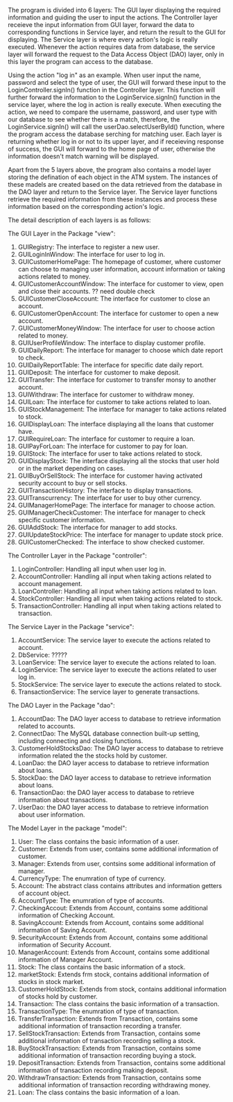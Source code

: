The program is divided into 6 layers: The GUI layer displaying the required information and guiding the user to input the actions. The Controller layer receieve the input information from GUI layer, forward the data to corresponding functions in Service layer, and return the result to the GUI for displaying. The Service layer is where every action's logic is really executed. Whenever the action requires data from database, the service layer will forward the request to the Data Access Object (DAO) layer, only in this layer the program can access to the database.

Using the action "log in" as an example. When user input the name, password and select the type of user, the GUI will forward these input to the LoginController.signIn() function in the Controller layer. This function will further forward the information to the LoginService.signIn() function in the service layer, where the log in action is really execute. When executing the action, we need to compare the username, password, and user type with our database to see whether there is a match, therefore, the 
LoginService.signIn() will call the userDao.selectUserById() function, where the program access the database serching for matching user. Each layer is returning whether log in or not to its upper layer, and if receieving response of success, the GUI will forward to the home page of user, otherwise the information doesn't match warning will be displayed.

Apart from the 5 layers above, the program also contains a model layer storing the defination of each object in the ATM system. The instances of these madels are created based on the data retrieved from the database in the DAO layer and return to the Service layer. The Service layer functions retrieve the required information from these instances and process these information based on the corresponding action's logic.

The detail description of each layers is as follows:

The GUI Layer in the Package "view":
  1. GUIRegistry: The interface to register a new user.
  2. GUILoginInWindow: The interface for user to log in.
  3. GUICustomerHomePage: The homepage of customer, where customer can choose to managing user information, account information or taking actions related to money.
  4. GUICustomerAccountWindow: The interface for customer to view, open and close their accounts. ?? need double check
  5. GUICustomerCloseAccount: The interface for customer to close an account.
  6. GUICustomerOpenAccount: The interface for customer to open a new account.
  7. GUICustomerMoneyWindow: The interface for user to choose action related to money.
  8. GUIUserProfileWindow: The interface to display customer profile.
  9. GUIDailyReport: The interface for manager to choose which date report to check.
  10. GUIDailyReportTable: The interface for specific date daily report.
  11. GUIDeposit: The interface for customer to make deposit.
  12. GUITransfer: The interface for customer to transfer monsy to another account.
  13. GUIWithdraw: The interface for customer to withdraw money.
  14. GUILoan: The interface for customer to take actions related to loan.
  15. GUIStockManagement: The interface for manager to take actions related to stock.
  16. GUIDisplayLoan: The interface displaying all the loans that customer have.
  17. GUIRequireLoan: The interface for customer to require a loan.
  18. GUIPayForLoan: The interface for customer to pay for loan.
  19. GUIStock: The interface for user to take actions related to stock.
  20. GUIDisplayStock: The interface displaying all the stocks that user hold or in the market depending on cases.
  21. GUIBuyOrSellStock: The interface for customer having activated security account to buy or sell stocks.
  22. GUITransactionHistory: The interface to display transactions.
  23. GUITranscurrency: The interface for user to buy other currency.
  24. GUIManagerHomePage: The interface for manager to choose action.
  25. GUIManagerCheckCustomer: The interface for manager to check specific customer information.
  26. GUIAddStock: The interface for manager to add stocks.
  27. GUIUpdateStockPrice: The interface for manager to update stock price.
  28. GUICustomerChecked: The interface to show checked customer.
  
The Controller Layer in the Package "controller":
  1. LoginController: Handling all input when user log in.
  2. AccountController: Handling all input when taking actions related to account management.
  3. LoanController: Handling all input when taking actions related to loan.
  4. StockController: Handling all input when taking actions related to stock.
  5. TransactionController: Handling all input when taking actions related to transaction.

The Service Layer in the Package "service":
  1. AccountService: The service layer to execute the actions related to account.
  2. DbService: ?????
  3. LoanService: The service layer to execute the actions related to loan.
  4. LoginService: The service layer to execute the actions related to user log in.
  5. StockService: The service layer to execute the actions related to stock.
  6. TransactionService: The service layer to generate transactions.

The DAO Layer in the Package "dao":
  1. AccountDao: The DAO layer access to database to retrieve information related to accounts.
  2. ConnectDao: The MySQL database connection built-up setting, including connecting and closing functions.
  3. CustomerHoldStocksDao: The DAO layer access to database to retrieve information related the the stocks hold by customer.
  4. LoanDao: the DAO layer access to database to retrieve information about loans.
  5. StockDao: the DAO layer access to database to retrieve information about loans.
  6. TransactionDao: the DAO layer access to database to retrieve information about transactions.
  7. UserDao: the DAO layer access to database to retrieve information about user information.

The Model Layer in the package "model":
  1. User: The class contains the basic information of a user.
  2. Customer: Extends from user, contains some additional information of customer.
  3. Manager: Extends from user, contsins some additional information of manager.
  5. CurrencyType: The enumration of type of currency.
  6. Account: The abstract class contains attributes and information getters of account object.
  7. AccountType: The enumration of type of accounts.
  8. CheckingAccout: Extends from Account, contains some additional information of Checking Account.
  9. SavingAccount: Extends from Account, contains some additional information of Saving Account.
  10. SecurityAccount: Extends from Account, contains some additional information of Security Account.
  11. ManagerAccount: Extends from Account, contains some additional information of Manager Account.
  12. Stock: The class contains the basic information of a stock.
  13. marketStock: Extends frm stock, contains additional information of stocks in stock market.
  14. CustomerHoldStock: Extends from stock, contains additional information of stocks hold by customer.
  15. Transaction: The class contains the basic information of a transaction.
  16. TransactionType: The enumration of type of transaction.
  17. TransferTransaction: Extends from Transaction, contains some additional information of transaction recording a transfer.
  18. SellStockTransaction: Extends from Transaction, contains some additional information of transaction recording selling a stock.
  19. BuyStockTransaction: Extends from Transaction, contains some additional information of transaction recording buying a stock.
  20. DepositTransaction: Extends from Transaction, contains some additional information of transaction recording making deposit.
  21. WithdrawTransaction: Extends from Transaction, contains some additional information of transaction recording withdrawing money.
  22. Loan: The class contains the basic information of a loan.
